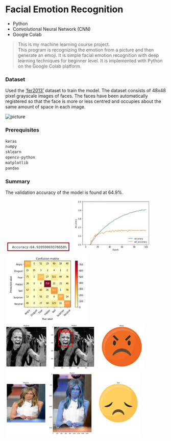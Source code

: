 # Facial Emotion Recognition

  - Python
  - Convolutional Neural Network (CNN) 
  - Google Colab

> This is my machine learning course project.  
> This program is recognizing the emotion from a picture and then generate an emoji.
> It is simple facial emotion recognition with deep learning techniques for beginner level.
> It is implemented with Python on the Google Colab platform.

### Dataset

Used the [‘fer2013’](https://www.kaggle.com/deadskull7/fer2013) dataset to train the model. The dataset consists of 48x48 pixel grayscale images of faces. The faces have been automatically registered so that the face is more or less centred and occupies about the same amount of space in each image.

![picture](summary/jpg.png?raw=true)


### Prerequisites

```sh
keras
numpy
sklearn
opencv-python
matplotlib
pandas
```
### Summary

The validation accuracy of the model is found at 64.9%.

![alt text](summary/accRes.jpg?raw=true)
![alt text](summary/acc.jpg?raw=true)
![alt text](summary/conf.jpg?raw=true)
![alt text](summary/test2.jpg?raw=true)
![alt text](summary/test3.jpg?raw=true)

[//]: # (These are reference links used in the body of this note and get stripped out when the markdown processor does its job. There is no need to format nicely because it shouldn't be seen. Thanks SO - http://stackoverflow.com/questions/4823468/store-comments-in-markdown-syntax)


   [dill]: <https://github.com/joemccann/dillinger>
   [git-repo-url]: <https://github.com/joemccann/dillinger.git>
   [john gruber]: <http://daringfireball.net>
   [df1]: <http://daringfireball.net/projects/markdown/>
   [markdown-it]: <https://github.com/markdown-it/markdown-it>
   [Ace Editor]: <http://ace.ajax.org>
   [node.js]: <http://nodejs.org>
   [Twitter Bootstrap]: <http://twitter.github.com/bootstrap/>
   [jQuery]: <http://jquery.com>
   [@tjholowaychuk]: <http://twitter.com/tjholowaychuk>
   [express]: <http://expressjs.com>
   [AngularJS]: <http://angularjs.org>
   [Gulp]: <http://gulpjs.com>

   [PlDb]: <https://github.com/joemccann/dillinger/tree/master/plugins/dropbox/README.md>
   [PlGh]: <https://github.com/joemccann/dillinger/tree/master/plugins/github/README.md>
   [PlGd]: <https://github.com/joemccann/dillinger/tree/master/plugins/googledrive/README.md>
   [PlOd]: <https://github.com/joemccann/dillinger/tree/master/plugins/onedrive/README.md>
   [PlMe]: <https://github.com/joemccann/dillinger/tree/master/plugins/medium/README.md>
   [PlGa]: <https://github.com/RahulHP/dillinger/blob/master/plugins/googleanalytics/README.md>
